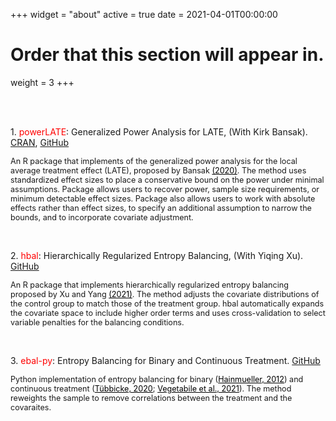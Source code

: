 +++
widget = "about"
active = true
date = 2021-04-01T00:00:00

# Order that this section will appear in.
weight = 3
+++

<br/><br/>

1\. <span style="color:red"> powerLATE</span>: Generalized Power Analysis for LATE, (With Kirk Bansak). [CRAN](https://cran.r-project.org/web/packages/powerLATE/index.html), [GitHub](https://github.com/kbansak/powerLATE)

<span style="font-size:0.9em;">An R package that implements of the generalized power analysis for the local average treatment effect (LATE), proposed by Bansak <a href="https://arxiv.org/abs/1610.08580" style="color: black">(2020)</a>. The method uses standardized effect sizes to place a conservative bound on the power under minimal assumptions. Package allows users to recover power, sample size requirements, or minimum detectable effect sizes. Package also allows users to work with absolute effects rather than effect sizes, to specify an additional assumption to narrow the bounds, and to incorporate covariate adjustment.</span> 

<br/>

2\. <span style="color:red"> hbal</span>: Hierarchically Regularized Entropy Balancing, (With Yiqing Xu). [GitHub](https://github.com/xuyiqing/hbal)

<span style="font-size:0.9em;">An R package that implements hierarchically regularized entropy balancing proposed by Xu and Yang <a href="https://papers.ssrn.com/sol3/papers.cfm?abstract_id=3807620" style="color: black">(2021)</a>. The method adjusts the covariate distributions of the control group to match those of the treatment group. hbal automatically expands the covariate space to include higher order terms and uses cross-validation to select variable penalties for the balancing conditions.</span> 

<br/>

3\. <span style="color:red"> ebal-py</span>: Entropy Balancing for Binary and Continuous Treatment. [GitHub](https://github.com/EddieYang211/ebal-py)

<span style="font-size:0.9em;">Python implementation of entropy balancing for binary (<a href="https://web.stanford.edu/~jhain/Paper/PA2012.pdf" style="color: black">Hainmueller, 2012</a>) and continuous treatment (<a href="https://arxiv.org/abs/2001.06281" style="color: black">Tübbicke, 2020</a>; <a href="https://arxiv.org/pdf/2003.02938.pdf" style="color: black">Vegetabile et al., 2021</a>). The method reweights the sample to remove correlations between the treatment and the covaraites.</span> 

<br/><br/>
